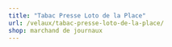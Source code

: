 ```yaml
---
title: "Tabac Presse Loto de la Place"
url: /velaux/tabac-presse-loto-de-la-place/
shop: marchand de journaux
---
```

